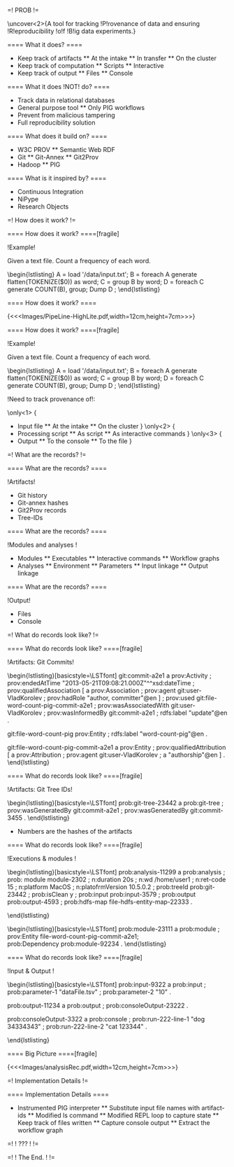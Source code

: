 
=! PROB !=

\uncover<2>{A tool for tracking !P!rovenance of data and ensuring !R!eproducibility !o!f !B!ig data experiments.}


==== What it does? ====

* Keep track of artifacts
** At the intake
** In transfer
** On the cluster
* Keep track of computation
** Scripts
** Interactive
* Keep track of output
** Files
** Console

==== What it does !NOT! do? ====

* Track data in relational databases
* General purpose tool
** Only PIG workflows
* Prevent from malicious tampering
* Full reproducibility solution


==== What does it build on? ====

* W3C PROV
** Semantic Web RDF
* Git
** Git-Annex
** Git2Prov
* Hadoop
** PIG

==== What is it inspired by?  ====

* Continuous Integration
* NiPype
* Research Objects



=! How does it work? !=

==== How does it work? ====[fragile]

!Example!

Given a text file. Count a frequency of each word.

\begin{lstlisting}
A = load '/data/input.txt';
B = foreach A generate flatten(TOKENIZE($0)) as word;
C = group B by word;
D = foreach C generate COUNT(B), group;
Dump D ;
\end{lstlisting}

==== How does it work? ==== 

{<<<Images/PipeLine-HighLite.pdf,width=12cm,height=7cm>>>}


==== How does it work? ====[fragile]

!Example!

Given a text file. Count a frequency of each word.

\begin{lstlisting}
A = load '/data/input.txt';
B = foreach A generate flatten(TOKENIZE($0)) as word;
C = group B by word;
D = foreach C generate COUNT(B), group;
Dump D ;
\end{lstlisting}


!Need to track provenance of!:

\only<1> {
* Input file
** At the intake
** On the cluster
}
\only<2> { 
* Processing script
** As script
** As interactive commands
 }
\only<3> {
* Output
** To the console
** To the file 
}


=! What are the records? !=

==== What are the records? ====

!Artifacts!

* Git history
* Git-annex hashes
* Git2Prov records
* Tree-IDs


==== What are the records? ====

!Modules and analyses !

* Modules
** Executables
** Interactive commands
** Workflow graphs
* Analyses
** Environment
** Parameters
** Input linkage
** Output linkage


==== What are the records? ====

!Output!

* Files
* Console

=! What do records look like? !=

==== What do records look like? ====[fragile]

!Artifacts: Git Commits!
 
\begin{lstlisting}[basicstyle=\LSTfont]
git:commit-a2e1  a  prov:Activity ;
  prov:endedAtTime "2013-05-21T09:08:21.000Z"^^xsd:dateTime ;
  prov:qualifiedAssociation [ a prov:Association ; 
     prov:agent git:user-VladKorolev ; 
     prov:hadRole "author, committer"@en ] ;
  prov:used	git:file-word-count-pig-commit-a2e1 ;
  prov:wasAssociatedWith git:user-VladKorolev ;
  prov:wasInformedBy git:commit-a2e1 ;
  rdfs:label	"update"@en .
  
git:file-word-count-pig prov:Entity ;
   rdfs:label  "word-count-pig"@en .
 
git:file-word-count-pig-commit-a2e1 a prov:Entity ;
   prov:qualifiedAttribution	[    a prov:Attribution ; 
          prov:agent git:user-VladKorolev ; 
          a "authorship"@en ] .
\end{lstlisting}

==== What do records look like? ====[fragile]

!Artifacts: Git Tree IDs!

\begin{lstlisting}[basicstyle=\LSTfont]
prob:git-tree-23442   a  prob:git-tree ;
       prov:wasGeneratedBy     git:commit-a2e1 ;
       prov:wasGeneratedBy     git:commit-3455 . 
\end{lstlisting}


* Numbers are the hashes of the artifacts

==== What do records look like? ====[fragile]

!Executions \& modules !
    
\begin{lstlisting}[basicstyle=\LSTfont]
prob:analysis-11299    a  prob:analysis ;
	prob:  module   module-2302 ;
	n:duration  20s ;
	n:wd   /home/user1 ;
	n:ret-code    15 ;
	n:platform     MacOS ;
	n:platofrmVersion 10.5.0.2 ;
	prob:treeId   prob:git-23442 ;
	prob:isClean  y ;
	prob:input    prob:input-3579 ;
	prob:output  prob:output-4593	 ;
	prob:hdfs-map  file-hdfs-entity-map-22333 .
	
\end{lstlisting}


\begin{lstlisting}[basicstyle=\LSTfont]
prob:module-23111  a prob:module ;
	prov:Entity  file-word-count-pig-commit-a2e1;  
	prob:Dependency  prob:module-92234 .
   \end{lstlisting}
 

==== What do records look like? ====[fragile]

!Input \& Output !
    

\begin{lstlisting}[basicstyle=\LSTfont]
prob:input-9322  a   prob:input ;
     prob:parameter-1   "dataFile.tsv" ;
     prob:parameter-2   "10" .
     
prob:output-11234  a prob:output ;
     prob:consoleOutput-23222 .
     
prob:consoleOutput-3322 a prob:console ;
     prob:run-222-line-1    "dog 34334343" ;
     prob:run-222-line-2    "cat 123344" .
     
   \end{lstlisting}

==== Big Picture ====[fragile]

{<<<Images/analysisRec.pdf,width=12cm,height=7cm>>>}

=! Implementation Details !=

==== Implementation Details ==== 

* Instrumented PIG interpreter
** Substitute input file names with artifact-ids
** Modified ls command
** Modified REPL loop to capture state
** Keep track of files written
** Capture console output
** Extract the workflow graph

   
=! ! ??? ! != 

=! ! The End. ! != 

